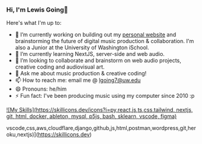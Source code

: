 ### Hi, I'm Lewis Going👋

Here's what I'm up to:

- 🔭 I’m currently working on building out my [personal website](https://lewisgo.ing) and brainstorming the future of digital music production & collaboration. I'm also a Junior at the University of Washington iSchool.
- 🌱 I’m currently learning NextJS, server-side and web audio.
- 👯 I’m looking to collaborate and brainstorm on web audio projects, creative coding and audiovisual art.
- 💬 Ask me about music production & creative coding!
- 📫 How to reach me: email me @ lgoing7@uw.edu 
- 😄 Pronouns: he/him
- ⚡ Fun fact: I've been producing music using my computer since 2010 :p

[![My Skills](https://skillicons.dev/icons?i=py,react,js,ts,css,tailwind, nextjs, git, html, docker, ableton, mysql, p5js, bash, sklearn, vscode, figma)](skillicons.dev)

vscode,css,aws,cloudflare,django,github,js,html,postman,wordpress,git,heroku,nextjs)](https://skillicons.dev)

